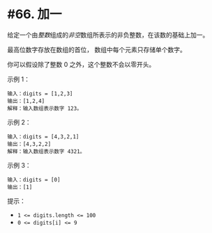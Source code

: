 # #66. 加一

给定一个由*整数*组成的*非空*数组所表示的非负整数，在该数的基础上加一。

最高位数字存放在数组的首位， 数组中每个元素只存储单个数字。

你可以假设除了整数 0 之外，这个整数不会以零开头。

示例 1：
```
输入：digits = [1,2,3]
输出：[1,2,4]
解释：输入数组表示数字 123。
```

示例 2：
```
输入：digits = [4,3,2,1]
输出：[4,3,2,2]
解释：输入数组表示数字 4321。
```

示例 3：
```
输入：digits = [0]
输出：[1]
```

提示：

- `1 <= digits.length <= 100`
- `0 <= digits[i] <= 9`

